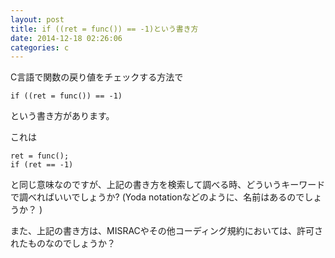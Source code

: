 ```yaml
---
layout: post
title: if ((ret = func()) == -1)という書き方
date: 2014-12-18 02:26:06
categories: c
---
```

<p>C言語で関数の戻り値をチェックする方法で</p>

```
if ((ret = func()) == -1)
```

<p>という書き方があります。</p>

<p>これは</p>

```
ret = func();
if (ret == -1)
```

<p>と同じ意味なのですが、上記の書き方を検索して調べる時、どういうキーワードで調べればいいでしょうか? (Yoda notationなどのように、名前はあるのでしょうか？ )</p>

<p>また、上記の書き方は、MISRACやその他コーディング規約においては、許可されたものなのでしょうか？</p>

